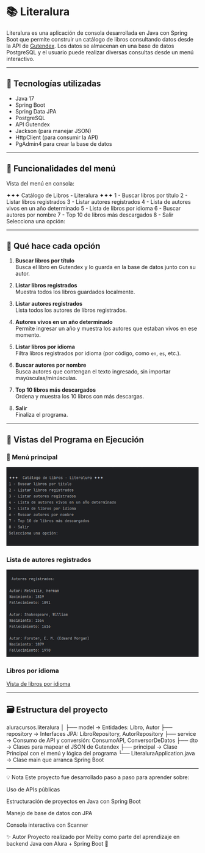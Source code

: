 # 📚 Literalura

Literalura es una aplicación de consola desarrollada en Java con Spring Boot que permite construir un catálogo de libros consultando datos desde la API de [Gutendex](https://gutendex.com/). 
Los datos se almacenan en una base de datos PostgreSQL y el usuario puede realizar diversas consultas desde un menú interactivo.

---

## 🚀 Tecnologías utilizadas

- Java 17
- Spring Boot
- Spring Data JPA
- PostgreSQL
- API Gutendex
- Jackson (para manejar JSON)
- HttpClient (para consumir la API)
- PgAdmin4 para crear la base de datos

---

## 📌 Funcionalidades del menú

Vista del menú en consola:

✦✦✦ Catálogo de Libros - Literalura ✦✦✦
1 - Buscar libros por título
2 - Listar libros registrados
3 - Listar autores registrados
4 - Lista de autores vivos en un año determinado
5 - Lista de libros por idioma
6 - Buscar autores por nombre
7 - Top 10 de libros más descargados
8 - Salir
Selecciona una opción:

---

## 🧠 Qué hace cada opción

1. **Buscar libros por título**  
   Busca el libro en Gutendex y lo guarda en la base de datos junto con su autor.

2. **Listar libros registrados**  
   Muestra todos los libros guardados localmente.

3. **Listar autores registrados**  
   Lista todos los autores de libros registrados.

4. **Autores vivos en un año determinado**  
   Permite ingresar un año y muestra los autores que estaban vivos en ese momento.

5. **Listar libros por idioma**  
   Filtra libros registrados por idioma (por código, como `en`, `es`, etc.).

6. **Buscar autores por nombre**  
   Busca autores que contengan el texto ingresado, sin importar mayúsculas/minúsculas.

7. **Top 10 libros más descargados**  
   Ordena y muestra los 10 libros con más descargas.

8. **Salir**  
   Finaliza el programa.

---

## 📸 Vistas del Programa en Ejecución

### 🧭 Menú principal
![Menú principal](https://raw.githubusercontent.com/Mei967/LiterAlura/main/menu-inicio.png)

### Lista de autores registrados
![Lista de autores registrados](https://raw.githubusercontent.com/Mei967/LiterAlura/main/lista-autores-registrados.png)

### Libros por idioma
[Vista de libros por idioma](https://github.com/Mei967/LiterAlura/raw/main/libros-por-idioma.png)

---

## 🗃️ Estructura del proyecto

aluracursos.literalura
│
├── model → Entidades: Libro, Autor
├── repository → Interfaces JPA: LibroRepository, AutorRepository
├── service → Consumo de API y conversión: ConsumoAPI, ConversorDeDatos
├── dto → Clases para mapear el JSON de Gutendex
├── principal → Clase Principal con el menú y lógica del programa
└── LiteraluraApplication.java → Clase main que arranca Spring Boot



---

💡 Nota
Este proyecto fue desarrollado paso a paso para aprender sobre:

Uso de APIs públicas

Estructuración de proyectos en Java con Spring Boot

Manejo de base de datos con JPA

Consola interactiva con Scanner

✨ Autor
Proyecto realizado por Meiby como parte del aprendizaje en backend Java con Alura + Spring Boot 🚀
